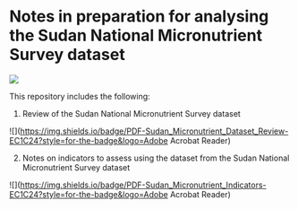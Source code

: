 # Notes in preparation for analysing the Sudan National Micronutrient Survey dataset

<!-- badges: start -->
[![](https://img.shields.io/badge/version-v0.2.3-orange)](https://github.com/ernestguevarra/sudanMNreview/tree/v0.2.3)
<!-- badges: end -->

This repository includes the following:

1. Review of the Sudan National Micronutrient Survey dataset 

![](https://img.shields.io/badge/PDF-Sudan_Micronutrient_Dataset_Review-EC1C24?style=for-the-badge&logo=Adobe Acrobat Reader)

2. Notes on indicators to assess using the dataset from the Sudan National Micronutrient Survey dataset 

![](https://img.shields.io/badge/PDF-Sudan_Micronutrient_Indicators-EC1C24?style=for-the-badge&logo=Adobe Acrobat Reader)
